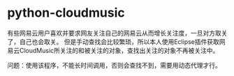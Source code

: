 # python-cloudmusic

有些网易云用户喜欢并要求网友关注自己的网易云从而增长关注度，一旦对方取关了，自己也会取关。
但是手动查找会比较繁琐，所以本人使用Eclipse插件获取网易云CloudMusic所关注的和被关注的对象，查找出关注的对象不再被关注中。

问题：使用该程序，不能长时间调用，否则会查找不到，需要用动态代理才行。
